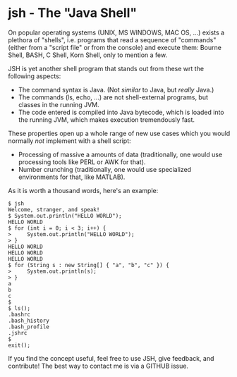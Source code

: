 # jsh - The "Java Shell"

On popular operating systems (UNIX, MS WINDOWS, MAC OS, ...) exists a plethora of "shells", i.e. programs that read a sequence of "commands" (either from a "script file" or from the console) and execute them: Bourne Shell, BASH, C Shell, Korn Shell, only to mention a few.

JSH is yet another shell program that stands out from these wrt the following aspects:
* The command syntax is Java. (Not *similar* to Java, but *really* Java.)
* The commands (ls, echo, ...) are not shell-external programs, but classes in the running JVM.
* The code entered is compiled into Java bytecode, which is loaded into the running JVM, which makes execution tremendously fast.

These properties open up a whole range of new use cases which you would normally *not* implement with a shell script:
* Processing of massive a amounts of data (traditionally, one would use processing tools like PERL or AWK for that).
* Number crunching (traditionally, one would use specialized environments for that, like MATLAB).

As it is worth a thousand words, here's an example:

    $ jsh
    Welcome, stranger, and speak!
    $ System.out.println("HELLO WORLD");
    HELLO WORLD
    $ for (int i = 0; i < 3; i++) {
    >     System.out.println("HELLO WORLD");
    > }
    HELLO WORLD
    HELLO WORLD
    HELLO WORLD
    $ for (String s : new String[] { "a", "b", "c" }) {
    >     System.out.println(s);
    > }
    a
    b
    c
    $
    $ ls();
    .bashrc
    .bash_history
    .bash_profile
    .jshrc
    $
    exit();

If you find the concept useful, feel free to use JSH, give feedback, and contribute! The best way to contact me is via a GITHUB issue.

